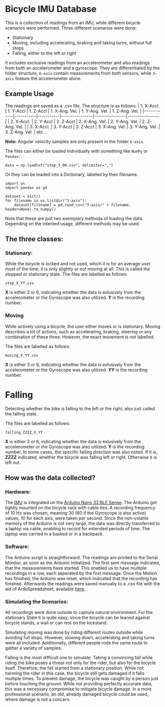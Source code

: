 # Bicycle IMU Database

This is a collection of readings from an IMU, while different bicycle scenarios were performed. Three different scenarios were done:
- Stationary
- Moving, including accelerating, braking and taking turns, without full stops
- Falling, either to the left or right

It includes exclusive readings from an accelerometer and also readings from both an accelerometer and a gyroscope. They are differentiated by the folder structure, `6-axis` contain measurements from both sensors, while `3-axis` feature the accelerometer alone.  


## Example Usage
The readings are saved as a .csv file. The structure is as follows:
| 1. X-Accl. | 1. Y-Accl | 1. Z-Accl | 1. X-Ang. Vel. | 1. Y-Ang. Vel. | 1. Z-Ang. Vel. |
|------------|-----------|-----------|----------------|----------------|----------------|
| 2. X-Accl. | 2. Y-Accl | 2. Z-Accl | 2. X-Ang. Vel. | 2. Y-Ang. Vel. | 2. Z-Ang. Vel. | 
| 3. X-Accl. | 3. Y-Accl | 3. Z-Accl | 3. X-Ang. Vel. | 3. Y-Ang. Vel. | 3. Z-Ang. Vel. |
etc...

**Note:** Angular velocity samples are only present in the folder `6-axis`.  

The files can either be loaded individually with something like `NumPy` or `Pandas`:

    data = np.loadtxt("stop_3_00.csv", delimiter=",")

Or they can be loaded into a Dictionary, labeled by their filename.

    import os
    import pandas as pd

    dataset = dict()
    for filename in os.listdir("3-axis"):
        dataset[filename] = pd.read_csv("3-axis/" + filename, header=None).to_numpy()

Note that these are just two exemplary methods of loading the data. Depending on the intented usage, different methods may be used.

## The three classes:
### Stationary:
While the bicycle is locked and not used, which it is for an average user most of the time, it is only slightly or not moving at all. This is called the stopped or stationary state. The files are labelled as follows:

`stop_X_YY.csv`

**X** is either 3 or 6, indicating whether the data is exlusively from the accelerometer or the Gyroscope was also utilized. **Y** is the recording number.

### Moving
While actively using a bicycle, the user either moves or is stationary. Moving describes a lot of actions, such as accelerating, braking, steering or any combination of these three. However, the exact movement is not labelled.

The files are labelled as follows:

`moving_X_YY.csv`

**X** is either 3 or 6, indicating whether the data is exlusively from the accelerometer or the Gyroscope was also utilized. **YY** is the recording number.

# Falling
Detecting whether the bike is falling to the left or the right, also just called the falling state. 

The files are labelled as follows:

`falling_ZZZZ_X_YY`

**X** is either 3 or 6, indicating whether the data is exlusively from the accelerometer or the Gyroscope was also utilized. **Y** is the recording number. In some cases, the specific falling direction was also noted. If it is, **ZZZZ** indicated, whether the bicycle was falling left or right. Otherwise it is left out.

## How was the data collected?
### Hardware:
The [IMU](https://content.arduino.cc/assets/Nano_BLE_Sense_lsm9ds1.pdf) is integrated on the [Arduino Nano 33 BLE Sense](https://docs.arduino.cc/resources/datasheets/ABX00031-datasheet.pdf). The Arduino got tightly mounted on the bicycle rack with cable ties. A recording frequency of 10 Hz was chosen, meaning 30 (60 if the Gyroscope is also active) values, 10 for each axis, were taken per second. Since the non-volatile memory of the Arduino is not very large, the data was directly transferred to a laptop via cable, enabling to record for extended periods of time. The laptop was carried in a basked or in a backpack. 

### Software:
The Arduino script is straightforward. The readings are printed to the Serial Monitor, as soon as the Arduino initialized. The first sent message indicated, that the measurements have started. This enabled us to have multiple recordings in a row, each seperated by the first message. Once the Motion has finished, the Arduino was reset, which indicated that the recording has finished. Afterwards the readings were saved manually to a .csv file with the aid of ArduSpreadsheet, available [here](https://circuitjournal.com/arduino-serial-to-spreadsheet).

### Simulating the Scenarios:
All recordings were done outside to capture natural environment. 
For the stationary State it is quite easy, since the bicycle can be leaned against bicycle stands, a wall or can rest on the kickstand. 

Simulating moving was done by riding different routes outside while avoiding full stops. However, slowing down, accelerating and taking turns were all included. Additionally, different people rode the same route to gather a variety of samples.

Falling is the most difficult one to simulate. Taking a convincing fall while riding the bike poses a threat not only for the rider, but also for the bicycle itself. Therefore, the fall started from a stationary position. While not harming the rider in this case, the bicycle still gets damaged if it falls multiple times. To prevent damage, the bicycle was caught by a person just before touching the ground. While not providing perfectly accurate data, this was a necessary compromise to mitigate bicycle damage. In a more professional scenario, an old, already damaged bicycle could be used, where damage is not a concern.

